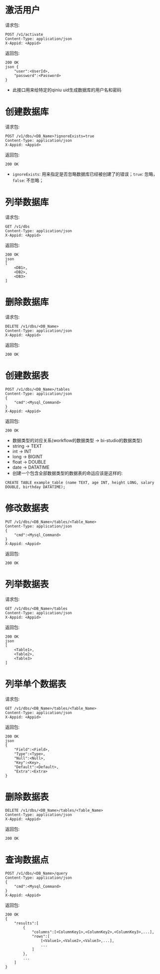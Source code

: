 # 激活用户

请求包: 

```
POST /v1/activate
Content-Type: application/json
X-Appid: <Appid>
```

返回包:

```
200 OK
json {
    "user":<UserId>,
    "password":<Password>
}
```

* 此接口用来给特定的qiniu uid生成数据库的用户名和密码

# 创建数据库

请求包: 

```
POST /v1/dbs/<DB_Name>?ignoreExists=true
Content-Type: application/json
X-Appid: <Appid>

```

返回包:

```
200 OK
```

* `ignoreExists`: 用来指定是否忽略数据库已经被创建了的错误；`true`: 忽略，`false`: 不忽略；

# 列举数据库

请求包: 

```
GET /v1/dbs
Content-Type: application/json
X-Appid: <Appid>

```

返回包:

```
200 OK
json
[
    <DB1>,
    <DB2>,
    <DB3>
]
```

# 删除数据库

请求包: 

```
DELETE /v1/dbs/<DB_Name>
Content-Type: application/json
X-Appid: <Appid>

```

返回包:

```
200 OK

```

# 创建数据表

```
POST /v1/dbs/<DB_Name>/tables
Content-Type: application/json
{
    "cmd":<Mysql_Command>
}
X-Appid: <Appid>

```

返回包:

```
200 OK
```

* 数据类型的对应关系(workflow的数据类型 -> bi-studio的数据类型)
* string -> TEXT
* int -> INT 
* long -> BIGINT 
* float -> DOUBLE
* date -> DATATIME
* 创建一个包含全部数据类型的数据表的命运应该是这样的: 

```
CREATE TABLE example_table (name TEXT, age INT, height LONG, salary DOUBLE, birthday DATATIME);
```

# 修改数据表

```
PUT /v1/dbs/<DB_Name>/tables/<Table_Name>
Content-Type: application/json
{
    "cmd":<Mysql_Command>
}
X-Appid: <Appid>

```

返回包:

```
200 OK
```

# 列举数据表

请求包: 

```
GET /v1/dbs/<DB_Name>/tables
Content-Type: application/json
X-Appid: <Appid>

```

返回包:

```
200 OK
json
[
    <Table1>,
    <Table2>,
    <Table3>
]
```

# 列举单个数据表

请求包: 

```
GET /v1/dbs/<DB_Name>/tables/<Table_Name>
Content-Type: application/json
X-Appid: <Appid>

```

返回包:

```
200 OK
json
{
    "Field":<Field>,
    "Type":<Type>,
    "Null":<Null>,
    "Key":<Key>,
    "Default":<Default>,
    "Extra":<Extra>
}
```


# 删除数据表

```
DELETE /v1/dbs/<DB_Name>/tables/<Table_Name>
Content-Type: application/json
X-Appid: <Appid>

```

返回包:

```
200 OK
```

# 查询数据点

```
POST /v1/dbs/<DB_Name>/query
Content-Type: application/json
{
    "cmd":<Mysql_Command>
}
X-Appid: <Appid>

```

返回包:

```
200 OK
{
    "results":[
        {
            "columns":[<ColumnKey1>,<ColumnKey2>,<ColumnKey3>,...],
            "rows":[
                [<Value1>,<Value2>,<Value3>,...],
                ...
            ]
        },
        ...
    ]
}
```